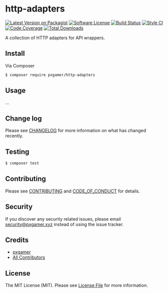 # http-adapters

[![Latest Version on Packagist][ico-version]][link-packagist]
[![Software License][ico-license]](LICENSE.md)
[![Build Status][ico-travis]][link-travis]
[![Style CI][ico-styleci]][link-styleci]
[![Code Coverage][ico-code-quality]][link-code-quality]
[![Total Downloads][ico-downloads]][link-downloads]

A collection of HTTP adapters for API wrappers.

## Install

Via Composer

```bash
$ composer require pxgamer/http-adapters
```

## Usage

...

## Change log

Please see [CHANGELOG](CHANGELOG.md) for more information on what has changed recently.

## Testing

```bash
$ composer test
```

## Contributing

Please see [CONTRIBUTING](.github/CONTRIBUTING.md) and [CODE_OF_CONDUCT](.github/CODE_OF_CONDUCT.md) for details.

## Security

If you discover any security related issues, please email security@pxgamer.xyz instead of using the issue tracker.

## Credits

- [pxgamer][link-author]
- [All Contributors][link-contributors]

## License

The MIT License (MIT). Please see [License File](LICENSE.md) for more information.

[ico-version]: https://img.shields.io/packagist/v/pxgamer/http-adapters.svg?style=flat-square
[ico-license]: https://img.shields.io/badge/license-MIT-brightgreen.svg?style=flat-square
[ico-travis]: https://img.shields.io/travis/pxgamer/http-adapters/master.svg?style=flat-square
[ico-styleci]: https://styleci.io/repos/213879392/shield
[ico-code-quality]: https://img.shields.io/codecov/c/github/pxgamer/http-adapters.svg?style=flat-square
[ico-downloads]: https://img.shields.io/packagist/dt/pxgamer/http-adapters.svg?style=flat-square

[link-packagist]: https://packagist.org/packages/pxgamer/http-adapters
[link-travis]: https://travis-ci.com/pxgamer/http-adapters
[link-styleci]: https://styleci.io/repos/213879392
[link-code-quality]: https://codecov.io/gh/pxgamer/http-adapters
[link-downloads]: https://packagist.org/packages/pxgamer/http-adapters
[link-author]: https://github.com/pxgamer
[link-contributors]: ../../contributors
